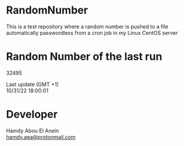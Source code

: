# RandomNumber    
This is a test repository where a random number is pushed to a file automatically passwordless from a cron job in my Linux CentOS server    
# Random Number of the last run   
32495
      
Last update (GMT +1)    
10/31/22 18:00:01
# Developer    
Hamdy Abou El Anein   
hamdy.aea@protonmail.com

